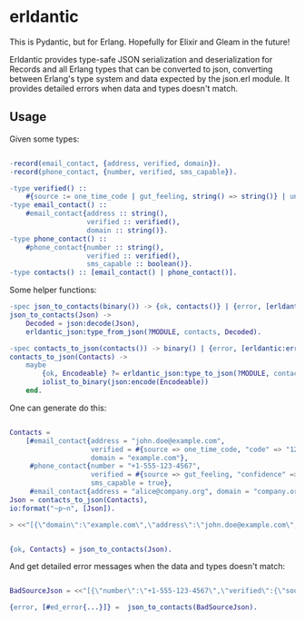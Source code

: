 # erldantic

This is Pydantic, but for Erlang. Hopefully for Elixir and Gleam in the future!

Erldantic provides type-safe JSON serialization and deserialization for Records and all Erlang types that can be converted to json, converting between Erlang's type system and data expected by the json.erl module.
It provides detailed errors when data and types doesn't match.

## Usage

Given some types:

```erlang

-record(email_contact, {address, verified, domain}).
-record(phone_contact, {number, verified, sms_capable}).

-type verified() ::
    #{source := one_time_code | gut_feeling, string() => string()} | undefined.
-type email_contact() ::
    #email_contact{address :: string(),
                   verified :: verified(),
                   domain :: string()}.
-type phone_contact() ::
    #phone_contact{number :: string(),
                   verified :: verified(),
                   sms_capable :: boolean()}.
-type contacts() :: [email_contact() | phone_contact()].

```

Some helper functions:

```erlang
-spec json_to_contacts(binary()) -> {ok, contacts()} | {error, [erldantic:error()]}.
json_to_contacts(Json) ->
    Decoded = json:decode(Json),
    erldantic_json:type_from_json(?MODULE, contacts, Decoded).

-spec contacts_to_json(contacts()) -> binary() | {error, [erldantic:error()]}.
contacts_to_json(Contacts) ->
    maybe
        {ok, Encodeable} ?= erldantic_json:type_to_json(?MODULE, contacts, Contacts),
        iolist_to_binary(json:encode(Encodeable))
    end.
```


One can generate do this:

``` erlang

Contacts =
    [#email_contact{address = "john.doe@example.com",
                    verified = #{source => one_time_code, "code" => "123456"},
                    domain = "example.com"},
     #phone_contact{number = "+1-555-123-4567",
                    verified = #{source => gut_feeling, "confidence" => "high"},
                    sms_capable = true},
     #email_contact{address = "alice@company.org", domain = "company.org"}],
Json = contacts_to_json(Contacts),
io:format("~p~n", [Json]).

> <<"[{\"domain\":\"example.com\",\"address\":\"john.doe@example.com\",\"verified\":{\"source\":\"one_time_code\",\"code\":\"123456\"}},{\"number\":\"+1-555-123-4567\",\"verified\":{\"source\":\"gut_feeling\",\"confidence\":\"high\"},\"sms_capable\":true},{\"domain\":\"company.org\",\"address\":\"alice@company.org\"}]">>


{ok, Contacts} = json_to_contacts(Json).

```

And get detailed error messages when the data and types doesn't match:

```erlang

BadSourceJson = <<"[{\"number\":\"+1-555-123-4567\",\"verified\":{\"source\":\"a_bad_source\",\"confidence\":\"high\"},\"sms_capable\":true}]">>.

{error, [#ed_error{...}]} =  json_to_contacts(BadSourceJson).
